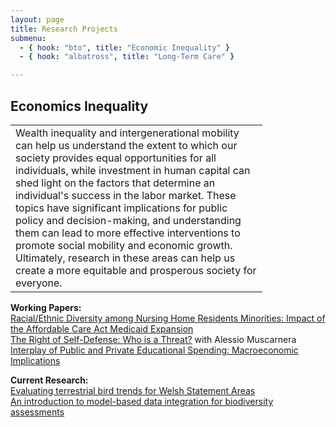 ```yaml
---
layout: page
title: Research Projects
submenu:
  - { hook: "bto", title: "Economic Inequality" }
  - { hook: "albatross", title: "Long-Term Care" }

---
```


## Economics Inequality <a name="bto">&nbsp;</a>
<table style="width:80%"><tr><td>
Wealth inequality and intergenerational mobility can help us understand the extent to which our society provides equal opportunities for all individuals, while investment in human capital can shed light on the factors that determine an individual's success in the labor market. These topics have significant implications for public policy and decision-making, and understanding them can lead to more effective interventions to promote social mobility and economic growth. Ultimately, research in these areas can help us create a more equitable and prosperous society for everyone.
</td></tr></table>

**Working Papers:**    
[Racial/Ethnic Diversity among Nursing Home Residents Minorities: Impact of the Affordable Care Act Medicaid Expansion](https://papers.ssrn.com/sol3/papers.cfm?abstract_id=4342689)    <br>
[The Right of Self-Defense: Who is a Threat?](https://papers.ssrn.com/sol3/papers.cfm?abstract_id=4342111) with Alessio Muscarnera  <br> 
[Interplay of Public and Private Educational Spending: Macroeconomic Implications](https://papers.ssrn.com/sol3/papers.cfm?abstract_id=4350825)<br>

**Current Research:**    
[Evaluating terrestrial bird trends for Welsh Statement Areas](https://data.jncc.gov.uk/data/39254c2d-37e7-46d9-ae63-4739228e1b0d/jncc-report-716.pdf)    
[An introduction to model-based data integration for biodiversity assessments](https://data.jncc.gov.uk/data/1c774649-3cf8-4964-bf38-443a12accd09/introduction-to-model-based-data-integration.pdf)    



